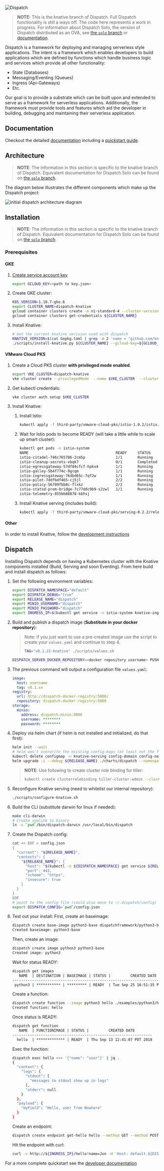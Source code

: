 ![Dispatch](docs/assets/images/logo-large.png "Dispatch Logo")

> **NOTE:** This is the knative branch of Dispatch.  Full Dispatch functionality is still a ways off.  The code here
> represents a work in progress. For information about Dispatch Solo, the version of Dispatch distributed as an OVA,
> see [the `solo` branch](https://github.com/vmware/dispatch/tree/solo) or [documentation](https://vmware.github.io/dispatch/documentation/front/overview).

Dispatch is a framework for deploying and managing serverless style applications.  The intent is a framework
which enables developers to build applications which are defined by functions which handle business logic and services
which provide all other functionality:

* State (Databases)
* Messaging/Eventing (Queues)
* Ingress (Api-Gateways)
* Etc.

Our goal is to provide a substrate which can be built upon and extended to serve as a framework for serverless
applications.  Additionally, the framework must provide tools and features which aid the developer in building,
debugging and maintaining their serverless application.

## Documentation

Checkout the detailed [documentation](https://vmware.github.io/dispatch) including a [quickstart guide](https://vmware.github.io/dispatch/documentation/front/quickstart).

## Architecture

> **NOTE**: The information in this section is specific to the knative branch of Dispatch. Equivalent documentation for Dispatch Solo can be found on [the `solo` branch](https://github.com/vmware/dispatch/tree/solo#architecture).

The diagram below illustrates the different components which make up the Dispatch project:

![initial dispatch architecture diagram](docs/_specs/dispatch-v2-architecture.png "Initial Architecture")

## Installation

> **NOTE**: The information in this section is specific to the knative branch of Dispatch. Equivalent documentation for Dispatch Solo can be found on [the `solo` branch](https://github.com/vmware/dispatch/tree/solo#installation).

### Prerequisites

#### GKE

1. [Create service account key](https://cloud.google.com/iam/docs/creating-managing-service-account-keys#iam-service-account-keys-create-console)
    ```bash
    export GCLOUD_KEY=<path to key.json>
    ```

2. Create GKE cluster:
    ```bash
    K8S_VERSION=1.10.7-gke.6
    export CLUSTER_NAME=dispatch-knative
    gcloud container clusters create -m n1-standard-4 --cluster-version ${K8S_VERSION} ${CLUSTER_NAME}
    gcloud container clusters get-credentials ${CLUSTER_NAME}
    ```

3. Install Knative:
    ```bash
    # Get the current knative verision used with dispatch
    KNATIVE_VERSION=$(cat Gopkg.toml | grep -A 2 'name = "github.com/knative/serving"' | grep revision | cut -d '"' -f2)
    ./scripts/install-knative.py ${CLUSTER_NAME} --gcloud-key=${GCLOUD_KEY} --revision=${KNATIVE_VERSION}
    ```

#### VMware Cloud PKS

1. Create a Cloud PKS cluster **with privileged mode enabled**.
    ```bash
    export VKE_CLUSTER=dispatch-knative
    vke cluster create --privilegedMode  --name $VKE_CLUSTER  --cluster-type PRODUCTION --region us-west-2
    ```

2. Get kubectl credentials:
    ```bash
    vke cluster auth setup $VKE_CLUSTER
    ```

3. Install Knative:
   1. Install Istio:
        ```bash
        kubectl apply -f third-party/vmware-cloud-pks/istio-1.0.2/istio.yaml
        ```
   2. Wait for Istio pods to become READY (will take a little while to scale up smart cluster):
        ```bash
        kubectl get pods -n istio-system
        NAME                                        READY     STATUS      RESTARTS   AGE
        istio-citadel-746c765786-2cm5p              1/1       Running     0          6m
        istio-cleanup-secrets-vbqk7                 0/1       Completed   0          6m
        istio-egressgateway-57df84cfcf-hpkx4        1/1       Running     0          6m
        istio-galley-5b4f774c-9gcqm                 1/1       Running     0          6m
        istio-ingressgateway-76dbd65c-7qf2w         1/1       Running     0          6m
        istio-pilot-7ddfbdf465-cj5jl                2/2       Running     0          6m
        istio-policy-56789fbb8c-flxkz               2/2       Running     0          6m
        istio-statsd-prom-bridge-7c77ddc9b9-s2zwl   1/1       Running     0          6m
        istio-telemetry-855bb88878-kbhsj
        ```
    3. Install Knative serving (includes build):
        ```bash
        kubectl apply -f third-party/vmware-cloud-pks/serving-0.2.2/release.yaml
        ```

#### Other

In order to install Knative, follow the [development instructions](https://github.com/knative/serving/blob/master/DEVELOPMENT.md)

## Dispatch

Installing Dispatch depends on having a Kubernetes cluster with the Knative components installed (Build, Serving and soon Eventing).  From here build and install dispatch as follows:

1. Set the following environment variables:
    ```bash
    export DISPATCH_NAMESPACE="default"
    export DISPATCH_DEBUG="true"
    export RELEASE_NAME="dispatch"
    export MINIO_USERNAME="dispatch"
    export MINIO_PASSWORD="dispatch"
    export INGRESS_IP=$(kubectl get service -n istio-system knative-ingressgateway -o wide | tail -n1 | awk '{print $4}')
    ```

2. Build and publish a dispatch image (**Substitute in your docker repository**):
    >Note: if you just want to use a pre-created image use the script to create your `values.yaml` and continue to step 4.
    >```bash
    >TAG="v0.1.22-knative" ./scripts/values.sh
    >```

    ```bash
    DISPATCH_SERVER_DOCKER_REPOSITORY=<docker repository username> PUSH_IMAGES=1 make images
    ```

3. The previous command will output a configuration file `values.yaml`:
    ```yaml
    image:
      host: username
      tag: v0.1.xx
    registry:
      url: http://dispatch-docker-registry:5000/
      repository: dispatch-docker-registry:5000
    storage:
      minio:
        address: dispatch-minio:9000
        username: ********
        password: ********
    ```

4. Deploy via helm chart (if helm is not installed and initialized, do that first):
    ```bash
    helm init --wait
    # helm won't overwrite the existing config-maps (at least not the first/install time), so explicitly delete them.
    kubectl delete configmap -n knative-serving config-domain config-network
    helm upgrade -i --debug ${RELEASE_NAME} ./charts/dispatch --namespace ${DISPATCH_NAMESPACE} -f values.yaml
    ```
    > **NOTE**: Use following to create cluster role binding for tiller:
    >```bash
    >kubectl create clusterrolebinding tiller-cluster-admin --clusterrole=cluster-admin --serviceaccount=kube-system:default
    >```

5. Reconfigure Knative serving (need to whitelist our internal repository):
    ```bash
    ./scripts/configure-knative.sh
    ```

6. Build the CLI (substitute darwin for linux if needed):
    ```bash
    make cli-darwin
    # Create symlink to binary
    ln -s `pwd`/bin/dispatch-darwin /usr/local/bin/dispatch
    ```

7. Create the Dispatch config:
    ```bash
    cat << EOF > config.json
    {
      "current": "${RELEASE_NAME}",
      "contexts": {
        "${RELEASE_NAME}": {
          "host": "$(kubectl -n ${DISPATCH_NAMESPACE} get service ${RELEASE_NAME}-nginx-ingress-controller -o wide | tail -n1 | awk '{print $4}')",
          "port": 443,
          "scheme": "https",
          "insecure": true
        }
      }
    }
    EOF
    # point to the config file (could also move to ~/.dispatch/config)
    export DISPATCH_CONFIG=`pwd`/config.json
    ```

8. Test out your install:
    First, create an baseimage:
    ```bash
    dispatch create base-image python3-base dispatchframework/python3-base:0.0.13-knative
    Created baseimage: python3-base
    ```
    Then, create an image:
    ```bash
    dispatch create image python3 python3-base
    Created image: python3
    ```
    Wait for status READY:
    ```bash
    dispatch get images
       NAME  | DESTINATION | BASEIMAGE | STATUS |         CREATED DATE
    --------------------------------------------------------------------------
     python3 | *********** | ********* | READY  | Tue Sep 25 16:51:35 PDT 2018
    ```
    Create a function:
    ```bash
    dispatch create function --image python3 hello ./examples/python3/hello.py
    Created function: hello
    ```
    Once status is READY:
    ```bash
    dispatch get function
       NAME  | FUNCTIONIMAGE | STATUS |         CREATED DATE
    ----------------------------------------------------------------
      hello  | ************* | READY  | Thu Sep 13 12:41:07 PDT 2018
    ```
    Exec the function:
    ```bash
    dispatch exec hello <<< '{"name": "user"}' | jq .
    {
      "context": {
        "logs": {
          "stdout": [
            "messages to stdout show up in logs"
          ],
          "stderr": null
        }
      },
      "payload": {
        "myField": "Hello, user from Nowhere"
      }
    }
    ```
    Create an endpoint:
    ```bash
    dispatch create endpoint get-hello hello --method GET --method POST --path /hello
    ```
    Hit the endpoint with curl:
    ```bash
    curl -v http://${INGRESS_IP}/hello?name=Jon -H 'Host: default.${DISPATCH_NAMESPACE}.dispatch.local'
    ```

For a more complete quickstart see the [developer documentation](#documentation)
